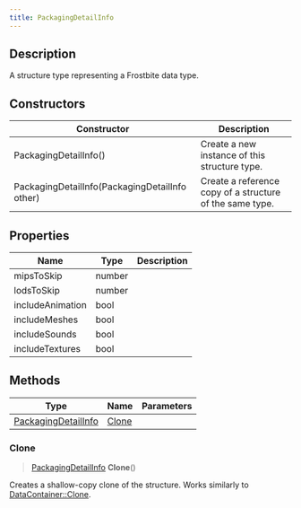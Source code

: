 ```yaml
---
title: PackagingDetailInfo
---
```

## Description

A structure type representing a Frostbite data type.

## Constructors

| Constructor                                    | Description                                              |
| ---------------------------------------------- | -------------------------------------------------------- |
| PackagingDetailInfo()                          | Create a new instance of this structure type.            |
| PackagingDetailInfo(PackagingDetailInfo other) | Create a reference copy of a structure of the same type. |

## Properties

| Name             | Type   | Description |
| ---------------- | ------ | ----------- |
| mipsToSkip       | number |             |
| lodsToSkip       | number |             |
| includeAnimation | bool   |             |
| includeMeshes    | bool   |             |
| includeSounds    | bool   |             |
| includeTextures  | bool   |             |

## Methods

| Type                                       | Name            | Parameters |
| ------------------------------------------ | --------------- | ---------- |
| [PackagingDetailInfo](PackagingDetailInfo) | [Clone](#clone) |            |

### Clone

> [PackagingDetailInfo](PackagingDetailInfo) **Clone**()

Creates a shallow-copy clone of the structure. Works similarly to [DataContainer::Clone](/vext/ref/shared/class/datacontainer#clone).
